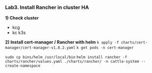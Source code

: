 ### Lab3. Install Rancher in cluster HA

**1) Check cluster**
- kcg
- kc k3s

**2) Install cert-manager / Rancher with helm**
`k apply -f charts/cert-manager/cert-manager-v1.8.2.yaml`
`k get pods -n cert-manager` 

`sudo cp bins/helm /usr/local/bin`
`helm install rancher -f charts/rancher/values.yaml ./charts/rancher/ -n cattle-system --create-namespace`
